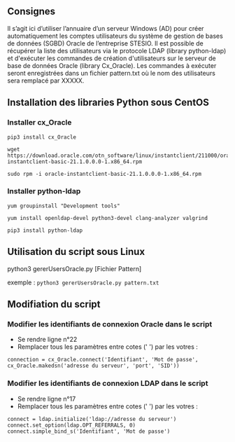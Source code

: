 ## Consignes

Il s’agit ici d’utiliser l’annuaire d’un serveur Windows (AD) pour créer automatiquement les comptes utilisateurs du système de gestion de bases de données (SGBD) Oracle de l’entreprise STESIO. Il est possible de récupérer la liste des utilisateurs via le protocole LDAP (library python-ldap) et d'exécuter les commandes de création d'utilisateurs sur le serveur de base de données Oracle (library Cx_Oracle). Les commandes à exécuter seront enregistrées dans un fichier pattern.txt où le nom des utilisateurs sera remplacé par XXXXX.

## Installation des libraries Python sous CentOS

### Installer cx_Oracle

```
pip3 install cx_Oracle

wget https://download.oracle.com/otn_software/linux/instantclient/211000/oracle-instantclient-basic-21.1.0.0.0-1.x86_64.rpm

sudo rpm -i oracle-instantclient-basic-21.1.0.0.0-1.x86_64.rpm
```

### Installer python-ldap

```
yum groupinstall "Development tools"

yum install openldap-devel python3-devel clang-analyzer valgrind

pip3 install python-ldap
```

## Utilisation du script sous Linux

python3 gererUsersOracle.py [Fichier Pattern]

exemple : `python3 gererUsersOracle.py pattern.txt`

## Modifiation du script

### Modifier les identifiants de connexion Oracle dans le script

* Se rendre ligne n°22
* Remplacer tous les paramètres entre cotes (' ') par les votres :

```
connection = cx_Oracle.connect('Identifiant', 'Mot de passe', cx_Oracle.makedsn('adresse du serveur', 'port', 'SID'))
```

### Modifier les identifiants de connexion LDAP dans le script

* Se rendre ligne n°17
* Remplacer tous les paramètres entre cotes (' ') par les votres :

```
connect = ldap.initialize('ldap://adresse du serveur')
connect.set_option(ldap.OPT_REFERRALS, 0)
connect.simple_bind_s('Identifiant', 'Mot de passe')
```
